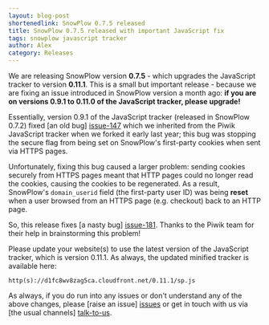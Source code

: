 ```yaml
---
layout: blog-post
shortenedlink: SnowPlow 0.7.5 released
title: SnowPlow 0.7.5 released with important JavaScript fix
tags: snowplow javascript tracker
author: Alex
category: Releases
---
```


We are releasing SnowPlow version **0.7.5** - which upgrades the JavaScript tracker to version **0.11.1**. This is a small but important release - because we are fixing an issue introduced in SnowPlow version a month ago: **if you are on versions 0.9.1 to 0.11.0 of the JavaScript tracker, please upgrade!**

Essentially, version 0.9.1 of the JavaScript tracker (released in SnowPlow 0.7.2) fixed [an old bug] [issue-147] which we inherited from the Piwik JavaScript tracker when we forked it early last year; this bug was stopping the secure flag from being set on SnowPlow's first-party cookies when sent via HTTPS pages.

Unfortunately, fixing this bug caused a larger problem: sending cookies securely from HTTPS pages meant that HTTP pages could no longer read the cookies, causing the cookies to be regenerated. As a result, SnowPlow's `domain_userid` field (the first-party user ID) was being **reset** when a user browsed from an HTTPS page (e.g. checkout) back to an HTTP page.

So, this release fixes [a nasty bug] [issue-181]. Thanks to the Piwik team for their help in brainstorming this problem!

Please update your website(s) to use the latest version of the JavaScript tracker, which is version 0.11.1. As always, the updated minified tracker is available here:

    http(s)://d1fc8wv8zag5ca.cloudfront.net/0.11.1/sp.js

As always, if you do run into any issues or don't understand any of the above changes, please [raise an issue] [issues] or get in touch with us via [the usual channels] [talk-to-us].

[issue-147]: https://github.com/snowplow/snowplow/pull/147
[issue-181]: https://github.com/snowplow/snowplow/issues/181

[issues]: https://github.com/snowplow/snowplow/issues
[talk-to-us]: https://github.com/snowplow/snowplow/wiki/Talk-to-us
